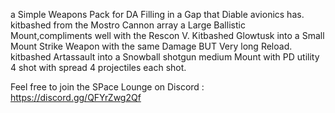 a Simple Weapons Pack for DA Filling in a Gap that Diable avionics has.
kitbashed from the Mostro Cannon array a Large Ballistic Mount,compliments well with the Rescon V.
Kitbashed Glowtusk into a Small Mount Strike Weapon with the same Damage BUT Very long Reload.
kitbashed Artassault into a Snowball shotgun medium Mount with PD utility 4 shot with spread 4 projectiles each shot.

Feel free to join the SPace Lounge on Discord : https://discord.gg/QFYrZwg2Qf
